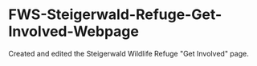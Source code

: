 # FWS-Steigerwald-Refuge-Get-Involved-Webpage
Created and edited the Steigerwald Wildlife Refuge "Get Involved" page.
